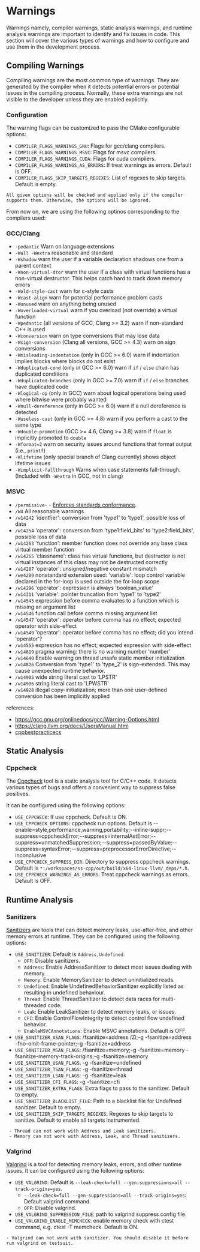 # Warnings

Warnings namely, compiler warnings, static analysis warnings, and runtime analysis warnings are important to identify and fix issues in code. This section will cover the various types of warnings and how to configure and use them in the development process.

## Compiling Warnings

Compiling warnings are the most common type of warnings. They are generated by the compiler when it detects potential errors or potential issues in the compiling process. Normally, these extra warnings are not visible to the developer unless they are enabled explicitly.

### Configuration

The warning flags can be customized to pass the CMake configurable options:

- `COMPILER_FLAGS_WARNINGS_GNU`: Flags for gcc/clang compilers.
- `COMPILER_FLAGS_WARNINGS_MSVC`: Flags for msvc compilers.
- `COMPILER_FLAGS_WARNINGS_CUDA`: Flags for cuda compilers.
- `COMPILER_FLAGS_WARNINGS_AS_ERRORS`: If treat warnings as errors. Default is OFF.
- `COMPILER_FLAGS_SKIP_TARGETS_REGEXES`: List of regexes to skip targets. Default is empty.

```{note}
All given options will be checked and applied only if the compiler supports them. Otherwise, the options will be ignored.
```

From now on, we are using the following optinos corresponding to the compilers used:

### GCC/Clang

- `-pedantic` Warn on language extensions
- `-Wall -Wextra` reasonable and standard
- `-Wshadow` warn the user if a variable declaration shadows one from a parent context
- `-Wnon-virtual-dtor` warn the user if a class with virtual functions has a non-virtual destructor. This helps catch hard to track down memory errors
- `-Wold-style-cast` warn for c-style casts
- `-Wcast-align` warn for potential performance problem casts
- `-Wunused` warn on anything being unused
- `-Woverloaded-virtual` warn if you overload (not override) a virtual function
- `-Wpedantic` (all versions of GCC, Clang >= 3.2) warn if non-standard C++ is used
- `-Wconversion` warn on type conversions that may lose data
- `-Wsign-conversion` (Clang all versions, GCC >= 4.3) warn on sign conversions
- `-Wmisleading-indentation` (only in GCC >= 6.0) warn if indentation implies blocks where blocks do not exist
- `-Wduplicated-cond` (only in GCC >= 6.0) warn if `if` / `else` chain has duplicated conditions
- `-Wduplicated-branches` (only in GCC >= 7.0) warn if `if` / `else` branches have duplicated code
- `-Wlogical-op` (only in GCC) warn about logical operations being used where bitwise were probably wanted
- `-Wnull-dereference` (only in GCC >= 6.0) warn if a null dereference is detected
- `-Wuseless-cast` (only in GCC >= 4.8) warn if you perform a cast to the same type
- `-Wdouble-promotion` (GCC >= 4.6, Clang >= 3.8) warn if `float` is implicitly promoted to `double`
- `-Wformat=2` warn on security issues around functions that format output (i.e., `printf`)
- `-Wlifetime` (only special branch of Clang currently) shows object lifetime issues
- `-Wimplicit-fallthrough` Warns when case statements fall-through. (Included with `-Wextra` in GCC, not in clang)

### MSVC

- `/permissive-` - [Enforces standards conformance](https://docs.microsoft.com/en-us/cpp/build/reference/permissive-standards-conformance).
- `/W4` All reasonable warnings
- `/w14242` 'identfier': conversion from 'type1' to 'type1', possible loss of data
- `/w14254` 'operator': conversion from 'type1:field_bits' to 'type2:field_bits', possible loss of data
- `/w14263` 'function': member function does not override any base class virtual member function
- `/w14265` 'classname': class has virtual functions, but destructor is not virtual instances of this class may not be destructed correctly
- `/w14287` 'operator': unsigned/negative constant mismatch
- `/we4289` nonstandard extension used: 'variable': loop control variable declared in the for-loop is used outside the for-loop scope
- `/w14296` 'operator': expression is always 'boolean_value'
- `/w14311` 'variable': pointer truncation from 'type1' to 'type2'
- `/w14545` expression before comma evaluates to a function which is missing an argument list
- `/w14546` function call before comma missing argument list
- `/w14547` 'operator': operator before comma has no effect; expected operator with side-effect
- `/w14549` 'operator': operator before comma has no effect; did you intend 'operator'?
- `/w14555` expression has no effect; expected expression with side-effect
- `/w14619` pragma warning: there is no warning number 'number'
- `/w14640` Enable warning on thread unsafe static member initialization
- `/w14826` Conversion from 'type1' to 'type_2' is sign-extended. This may cause unexpected runtime behavior.
- `/w14905` wide string literal cast to 'LPSTR'
- `/w14906` string literal cast to 'LPWSTR'
- `/w14928` illegal copy-initialization; more than one user-defined conversion has been implicitly applied

references:

- <https://gcc.gnu.org/onlinedocs/gcc/Warning-Options.html>
- <https://clang.llvm.org/docs/UsersManual.html>
- [cppbestpracticecs](https://github.com/cpp-best-practices/cppbestpractices/blob/master/02-Use_the_Tools_Available.md)

## Static Analysis

### Cppcheck

The [Cppcheck](http://cppcheck.net/manual.html) tool is a static analysis tool for C/C++ code. It detects various types of bugs and offers a convenient way to suppress false positives.

It can be configured using the following options:

- `USE_CPPCHECK`: If use cppcheck. Default is ON.
- `USE_CPPCHECK_OPTIONS`: cppcheck run options. Default is --enable=style,performance,warning,portability;--inline-suppr;--suppress=cppcheckError;--suppress=internalAstError;--suppress=unmatchedSuppression;--suppress=passedByValue;--suppress=syntaxError;--suppress=preprocessorErrorDirective;--inconclusive
- `USE_CPPCHECK_SUPPRESS_DIR`: Directory to suppress cppcheck warnings. Default is `*:/workspaces/ss-cpp/out/build/x64-linux-llvm/_deps/*.h`.
- `USE_CPPCHECK_WARNINGS_AS_ERRORS`: Treat cppcheck warnings as errors. Default is OFF.

## Runtime Analysis

### Sanitizers

[Sanitizers](https://clang.llvm.org/docs/index.html) are tools that can detect memory leaks, use-after-free, and other memory errors at runtime. They can be configured using the following options:

- `USE_SANITIZER`: Default is `Address,Undefined`.
  - `OFF`: Disable sanitizers.
  - `Address`: Enable AddressSanitizer to detect most issues dealing with memory.
  - `Memory`: Enable MemorySanitizer to detect uninitialized reads.
  - `Undefined`: Enable UndefinedBehaviorSanitizer explicitly listed as resulting in undefined behaviour.
  - `Thread`: Enable ThreadSanitizer to detect data races for multi-threaded code.
  - `Leak`: Enable LeakSanitizer to detect memory leaks, or issues.
  - `CFI`: Enable ControlFlowIntegrity to detect control flow undefined behavior.
  - `EnableMSVCAnnotations`: Enable MSVC annotations. Default is OFF.
- `USE_SANITIZER_ASAN_FLAGS`: /fsanitize=address /Zi;-g -fsanitize=address -fno-omit-frame-pointer;-g -fsanitize=address
- `USE_SANITIZER_MSAN_FLAGS`: /fsanitize=memory;-g -fsanitize=memory -fsanitize-memory-track-origins;-g -fsanitize=memory
- `USE_SANITIZER_USAN_FLAGS`: -g -fsanitize=undefined
- `USE_SANITIZER_TSAN_FLAGS`: -g -fsanitize=thread
- `USE_SANITIZER_LSAN_FLAGS`: -g -fsanitize=leak
- `USE_SANITIZER_CFI_FLAGS`: -g -fsanitize=cfi
- `USE_SANITIZER_EXTRA_FLAGS`: Extra flags to pass to the sanitizer. Default to empty.
- `USE_SANITIZER_BLACKLIST_FILE`: Path to a blacklist file for Undefined sanitizer. Default to empty.
- `USE_SANITIZER_SKIP_TARGETS_REGEXES`: Regexes to skip targets to sanitize. Default to enable all targets instrumented.

```{note}
 - Thread can not work with Address and Leak sanitizers.
 - Memory can not work with Address, Leak, and Thread sanitizers.
```

### Valgrind

[Valgrind](https://valgrind.org/docs/manual/manual.html) is a tool for detecting memory leaks, errors, and other runtime issues. It can be configured using the following options:

- `USE_VALGRIND`: Default is `--leak-check=full --gen-suppressions=all --track-origins=yes`.
  - `--leak-check=full --gen-suppressions=all --track-origins=yes`: Default valgrind command.
  - `OFF`: Disable valgrind.
- `USE_VALGRIND_SUPPRESSION_FILE`: path to valgrind suppress config file.
- `USE_VALGRIND_ENABLE_MEMCHECK`: enable memory check with ctest command, e.g. ctest -T memcheck. Default is ON.

```{note}
- Valgrind can not work with sanitizer. You should disable it before run valgrind on testsuit.
```
